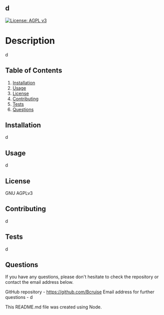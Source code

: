 ## d

  [![License: AGPL v3](https://img.shields.io/badge/License-AGPL%20v3-blue.svg)](https://www.gnu.org/licenses/agpl-3.0)

  # Description

  d

  ## Table of Contents

  1. [Installation](#installation)
  2. [Usage](#usage)
  3. [License](#license)
  4. [Contributing](#contributing)
  5. [Tests](#tests)
  6. [Questions](#questions)

  ## Installation

  d

  ## Usage

  d

  ## License

  GNU AGPLv3

  ## Contributing

  d

  ## Tests

  d

  ## Questions

  If you have any questions, please don't hesitate to check the repository or contact the email address below.

  GitHub repository - https://github.com/Bcruise
  Email address for further questions - d
  
  
  This README.md file was created using Node.
